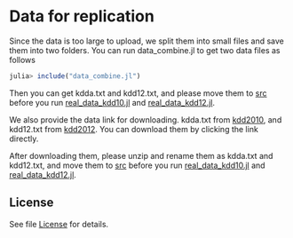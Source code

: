 # Data for replication

Since the data is too large to upload, we split them into small files and save them into two folders. You can run data_combine.jl to get two data files as follows

```julia
julia> include("data_combine.jl")
```

Then you can get kdda.txt and kdd12.txt, and please move them to [src](src) before you run [real_data_kdd10.jl](/src/real_data_kdd10.jl) and [real_data_kdd12.jl](/src/real_data_kdd12.jl).

We also provide the data link for downloading. kdda.txt from [kdd2010](https://www.csie.ntu.edu.tw/~cjlin/libsvmtools/datasets/binary/kdda.t.bz2), and kdd12.txt from [kdd2012](https://www.csie.ntu.edu.tw/~cjlin/libsvmtools/datasets/binary/kdd12.val.xz). You can download them by clicking the link directly.

After downloading them, please unzip and rename them as kdda.txt and kdd12.txt, and move them to [src](/src) before you run [real_data_kdd10.jl](/src/real_data_kdd10.jl) and [real_data_kdd12.jl](/src/real_data_kdd12.jl).

## License
See file [License](LICENSE) for details.
